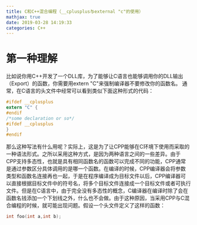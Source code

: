 ```yaml
---
title: C和C++混合编程（__cplusplus与external "c"的使用）
mathjax: true
date: 2019-03-28 14:19:33
categories: C++
---
```

# 第一种理解
比如说你用C++开发了一个DLL库，为了能够让C语言也能够调用你的DLL输出（Export）的函数，你需要用extern "C"来强制编译器不要修改你的函数名。
通常，在C语言的头文件中经常可以看到类似下面这种形式的代码：
```C
#ifdef __cplusplus
extern "C" {
#endif
/*some declaration or so*/
#ifdef __cplusplus
}
#endif
```
那么这种写法有什么用呢？实际上，这是为了让CPP能够在C环境下使用而采取的一种语法形式。之所以采用这种方式，是因为两种语言之间的一些差异。由于CPP支持多态性，也就是具有相同函数名的函数可以完成不同的功能，CPP通常是通过参数区分具体调用的是哪一个函数。在编译的时候，CPP编译器会将参数类型和函数名连接再也一起，于是在程序编译成为目标文件以后，CPP编译器可以直接根据目标文件中的符号名，将多个目标文件连接成一个目标文件或者可执行文件。但是在C语言中，由于完全没有多态性的概念，C编译器在编译时除了会在函数名钱添加一个下划线之外，什么也不会做。由于这种原因，当采用CPP与C混合编程的时候，就可能出现问题。假设一个头文件定义了这样的函数：
```C
int foo(int a,int b);
```